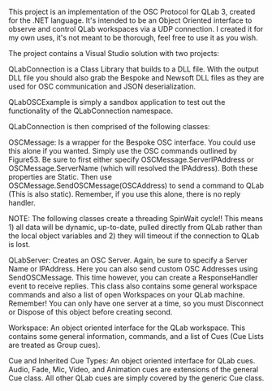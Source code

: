 
This project is an implementation of the OSC Protocol for QLab 3, created for the .NET language. It's intended to be an Object Oriented interface to observe and control QLab workspaces via a UDP connection. I created it for my own uses, it's not meant to be thorough, feel free to use it as you wish.

The project contains a Visual Studio solution with two projects:

QLabConnection is a Class Library that builds to a DLL file. With the output DLL file you should also grab the Bespoke and Newsoft DLL files as they are used for OSC communication and JSON deserialization.

QLabOSCExample is simply a sandbox application to test out the functionality of the QLabConnection namespace.

QLabConnection is then comprised of the following classes:

OSCMessage: 
Is a wrapper for the Bespoke OSC interface. You could use this alone if you wanted. Simply use the OSC commands outlined by Figure53. Be sure to first either specify OSCMessage.ServerIPAddress or OSCMessage.ServerName (which will resolved the IPAddress). Both these properties are Static. Then use OSCMessage.SendOSCMessage(OSCAddress) to send a command to QLab (This is also static). Remember, if you use this alone, there is no reply handler. 

NOTE: The following classes create a threading SpinWait cycle!! This means 1) all data will be dynamic, up-to-date, pulled directly from QLab rather than the local object variables and 2) they will timeout if the connection to QLab is lost. 

QLabServer:
Creates an OSC Server. Again, be sure to specify a Server Name or IPAddress. Here you can also send custom OSC Addresses using SendOSCMessage. This time however, you can create a ResponseHandler event to receive replies.
This class also contains some general workspace commands and also a list of open Workspaces on your QLab machine.
Remember! You can only have one server at a time, so you must Disconnect or Dispose of this object before creating second.

Workspace:
An object oriented interface for the QLab workspace. This contains some general information, commands, and a list of Cues (Cue Lists are treated as Group cues).

Cue and Inherited Cue Types:
An object oriented interface for QLab cues. Audio, Fade, Mic, Video, and Animation cues are extensions of the general Cue class. All other QLab cues are simply covered by the generic Cue class.
